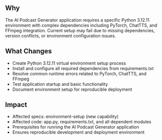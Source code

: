 ## Why
The AI Podcast Generator application requires a specific Python 3.12.11 environment with complex dependencies including PyTorch, ChatTTS, and FFmpeg integration. Current setup may fail due to missing dependencies, version conflicts, or environment configuration issues.

## What Changes
- Create Python 3.12.11 virtual environment setup process
- Install and configure all required dependencies from requirements.txt
- Resolve common runtime errors related to PyTorch, ChatTTS, and FFmpeg
- Test application startup and basic functionality
- Document environment setup for reproducible deployment

## Impact
- Affected specs: environment-setup (new capability)
- Affected code: app.py, requirements.txt, and all dependent modules
- Prerequisites for running the AI Podcast Generator application
- Ensures reproducible development and deployment environment